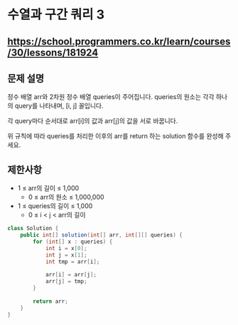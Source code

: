# 수열과 구간 쿼리 3
https://school.programmers.co.kr/learn/courses/30/lessons/181924
---
## 문제 설명
정수 배열 arr와 2차원 정수 배열 queries이 주어집니다. queries의 원소는 각각 하나의 query를 나타내며, [i, j] 꼴입니다.

각 query마다 순서대로 arr[i]의 값과 arr[j]의 값을 서로 바꿉니다.

위 규칙에 따라 queries를 처리한 이후의 arr를 return 하는 solution 함수를 완성해 주세요.

## 제한사항
+ 1 ≤ arr의 길이 ≤ 1,000
  + 0 ≤ arr의 원소 ≤ 1,000,000
+ 1 ≤ queries의 길이 ≤ 1,000
  + 0 ≤ i < j < arr의 길이
```java
class Solution {
    public int[] solution(int[] arr, int[][] queries) {
        for (int[] x : queries) {
            int i = x[0];
            int j = x[1];
            int tmp = arr[i];
            
            arr[i] = arr[j];
            arr[j] = tmp;
        }
        
        return arr;
    }
}
```